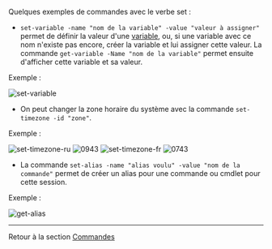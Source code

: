 Quelques exemples de commandes avec le verbe set :

* `set-variable -name "nom de la variable" -value "valeur à assigner"` permet de définir la valeur d'une [variable](https://github.com/aletrou/Cours-Linux/blob/main/d%C3%A9finitions.md), ou, si une variable avec ce nom n'existe pas encore, créer la variable et lui assigner cette valeur. La commande `get-variable -Name "nom de la variable"` permet ensuite d'afficher cette variable et sa valeur.

Exemple :

![set-variable](https://user-images.githubusercontent.com/73824294/102179628-c6c21200-3ea7-11eb-8f55-3f1bcae7b097.PNG)

* On peut changer la zone horaire du système avec la commande `set-timezone -id "zone"`.

Exemple :

![set-timezone-ru](https://user-images.githubusercontent.com/73824294/102180541-54523180-3ea9-11eb-84ce-799b6eacd9b3.PNG)
![0943](https://user-images.githubusercontent.com/73824294/102180562-5b793f80-3ea9-11eb-8798-78b6247fd563.PNG)
![set-timezone-fr](https://user-images.githubusercontent.com/73824294/102180548-57e5b880-3ea9-11eb-9ee9-656f08b9d2ad.PNG)
![0743](https://user-images.githubusercontent.com/73824294/102180573-5f0cc680-3ea9-11eb-9230-74f6786eefa2.PNG)

* La commande `set-alias -name "alias voulu" -value "nom de la commande"` permet de créer un alias pour une commande ou cmdlet pour cette session.

Exemple : 

![get-alias](https://user-images.githubusercontent.com/73824294/102181071-3afdb500-3eaa-11eb-87b1-16a4b2f6c075.PNG)

----------------------

Retour à la section [Commandes](https://github.com/aletrou/Cours-Linux/blob/main/commandes.md)
